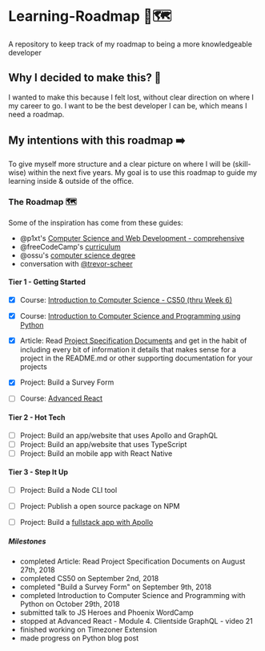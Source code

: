# Learning-Roadmap 📖🗺
A repository to keep track of my roadmap to being a more knowledgeable developer

## Why I decided to make this? 🤔
I wanted to make this because I felt lost, without clear direction on where I my career to go. I want to be the best developer I can be, which means I need a roadmap.

## My intentions with this roadmap ➡️
To give myself more structure and a clear picture on where I will be (skill-wise) within the next five years. My goal is to use this roadmap to guide my learning inside & outside of the office.

### The Roadmap 🗺 
Some of the inspiration has come from these guides:
- @p1xt's [Computer Science and Web Development - comprehensive](https://github.com/P1xt/p1xt-guides/blob/master/cs-wd.md)
- @freeCodeCamp's [curriculum](https://learn.freecodecamp.org/)
- @ossu's [computer science degree](https://github.com/ossu/computer-science)
- conversation with [@trevor-scheer](https://github.com/trevor-scheer)

#### Tier 1 - Getting Started 

* [X] Course: [Introduction to Computer Science - CS50 (thru Week 6)](https://www.edx.org/course/introduction-computer-science-harvardx-cs50x#!)
* [X] Course: [Introduction to Computer Science and Programming using Python](https://www.edx.org/course/introduction-computer-science-mitx-6-00-1x-10)
* [X] Article: Read [Project Specification Documents](http://www.pixelearth.net/pages/project-specification) and get in the habit of including every bit of information it details that makes sense for a project in the README.md or other supporting documentation for your projects
* [X] Project: Build a Survey Form
* [ ] Course: [Advanced React](https://advancedreact.com/)


#### Tier 2 - Hot Tech

* [ ] Project: Build an app/website that uses Apollo and GraphQL
* [ ] Project: Build an app/website that uses TypeScript
* [ ] Project: Build an mobile app with React Native

#### Tier 3 - Step It Up

* [ ] Project: Build a Node CLI tool
* [ ] Project: Publish a open source package on NPM
* [ ] Project: Build a [fullstack app with Apollo](https://github.com/apollographql/fullstack-tutorial)


##### Milestones 
- completed Article: Read Project Specification Documents on August 27th, 2018
- completed CS50 on September 2nd, 2018
- completed "Build a Survey Form" on September 9th, 2018
- completed Introduction to Computer Science and Programming with Python on October 29th, 2018
- submitted talk to JS Heroes and Phoenix WordCamp
- stopped at Advanced React - Module 4. Clientside GraphQL - video 21
- finished working on Timezoner Extension
- made progress on Python blog post
